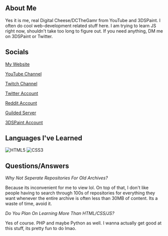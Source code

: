 ## About Me

Yes it is me, real Digital Cheese/DCTheGamr from YouTube and 3DSPaint. I often do cool web-development related stuff here. I am trying to learn JS right now, shouldn't take too long to figure out. If you need anything, DM me on 3DSPaint or Twitter.

## Socials

[My Website](https://dc-blog.neocities.org)

[YouTube Channel](https://youtube.com/DigitalCheese)

[Twitch Channel](https://twitch.tv/digital_cheese)

[Twitter Account](https://twitter.com/DigitalCheeseYT)

[Reddit Account](https://reddit.com/u/Digital_CheeseYT)

[Guilded Server](https://guilded.gg/TDK)

[3DSPaint Account](https://3dspaint.com/member/?id=150961)

## Languages I've Learned

![HTML5](https://user-images.githubusercontent.com/97138334/208735972-e58c2d7a-942f-4eac-aa53-66d248789c5f.png)
![CSS3](https://user-images.githubusercontent.com/97138334/208736007-c0e7d82b-d6ed-4094-beb4-5d351af0a346.png)

## Questions/Answers

*Why Not Seperate Repositories For Old Archives?*

Because its inconvenient for me to view lol. On top of that, I don't like people having to search through 100s of repositories for everything they want whenever the entire archive is often less than 30MB of content. Its a waste of time, avoid it.

*Do You Plan On Learning More Than HTML/CSS/JS?*

Yes of course. PHP and maybe Python as well. I wanna actually get good at this stuff, its pretty fun to do lmao.
